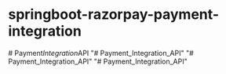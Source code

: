 # springboot-razorpay-payment-integration
#   P a y m e n t _ I n t e g r a t i o n _ A P I  
 "# Payment_Integration_API" 
"# Payment_Integration_API" 
"# Payment_Integration_API" 
